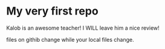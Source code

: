 # My very first repo

Kalob is an awesome teacher! I WILL leave him a nice review!

files on githib change while your local files change.

